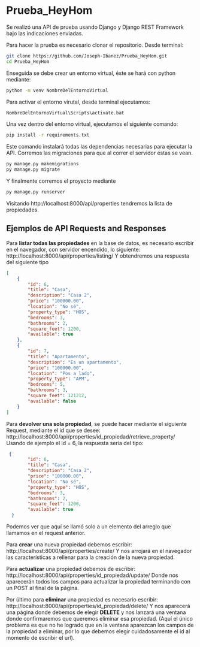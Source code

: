 # Prueba_HeyHom
Se realizó una API de prueba usando Django y Django REST Framework bajo las indicaciones enviadas. 

Para hacer la prueba es necesario clonar el repositorio. 
Desde terminal:
```bash
git clone https://github.com/Joseph-Ibanez/Prueba_HeyHom.git
cd Prueba_HeyHom
```
Enseguida se debe crear un entorno virtual, éste se hará con python mediante:
```bash
python -m venv NombreDelEntornoVirtual
```
Para activar el entorno virutal, desde terminal ejecutamos:
```bash
NombreDelEntornoVirtual\Scripts\activate.bat
```
Una vez dentro del entorno virtual, ejecutamos el siguiente comando:
```bash
pip install -r requirements.txt
```
Este comando instalará todas las dependencias necesarias para ejecutar la API.
Corremos las migraciones para que al correr el servidor éstas se vean.
```bash
py manage.py makemigrations
py manage.py migrate
```
Y finalmente corremos el proyecto mediante
```bash
py manage.py runserver
```
Visitando http://localhost:8000/api/properties tendremos la lista de propiedades.

## Ejemplos de API Requests and Responses
Para **listar todas las propiedades** en la base de datos, es necesario escribir en el navegador, 
con servidor encendido, lo siguiente:
http://localhost:8000/api/properties/listing/
Y obtendremos una respuesta del siguiente tipo
```json
[
    {
        "id": 6,
        "title": "Casa",
        "description": "Casa 2",
        "price": "100000.00",
        "location": "No sé",
        "property_type": "HOS",
        "bedrooms": 3,
        "bathrooms": 2,
        "square_feet": 1200,
        "available": true
    },
    {
        "id": 7,
        "title": "Apartamento",
        "description": "Es un apartamento",
        "price": "100000.00",
        "location": "Pos a lado",
        "property_type": "APM",
        "bedrooms": 5,
        "bathrooms": 3,
        "square_feet": 121212,
        "available": false
    }
]
```

Para **devolver una sola propiedad**, se puede hacer mediante el siguiente Request, mediante el id que se desee:
http://localhost:8000/api/properties/id_propiedad/retrieve_property/
Usando de ejemplo el id = 6, la respuesta sería del tipo:
```json
 {
        "id": 6,
        "title": "Casa",
        "description": "Casa 2",
        "price": "100000.00",
        "location": "No sé",
        "property_type": "HOS",
        "bedrooms": 3,
        "bathrooms": 2,
        "square_feet": 1200,
        "available": true
  }
```
Podemos ver que aquí se llamó solo a un elemento del arreglo que llamamos en el request anterior. 

Para **crear** una nueva propiedad debemos escribir:
http://localhost:8000/api/properties/create/
Y nos arrojará en el navegador las características a rellenar para la creación de la nueva propiedad. 

Para **actualizar** una propiedad debemos de escribir:
http://localhost:8000/api/properties/id_propiedad/update/
Donde nos aparecerán todos los campos para actualizar la propiedad terminando con un POST al final de la página. 

Por último para **eliminar** una propiedad es necesario escribir:
http://localhost:8000/api/properties/id_propiedad/delete/
Y nos aparecerá una página donde debemos de elegir **DELETE** y nos lanzará una ventana donde confirmaremos que queremos eliminar esa propiedad. 
(Aquí el único problema es que no he logrado que en la ventana aparezcan los campos de la propiedad a eliminar, por lo que debemos elegir cuidadosamente el id al momento de escribir el url).
